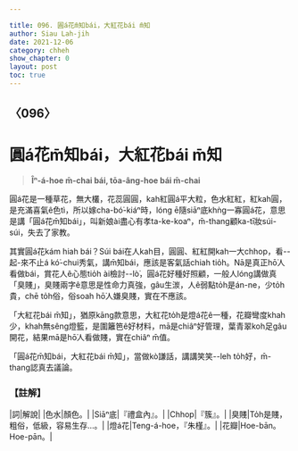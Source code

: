 ```yaml
---

title: 096. 圓á花m̄知bái，大紅花bái m̄知
author: Siau Lah-jih
date: 2021-12-06
category: chheh
show_chapter: 0
layout: post
toc: true
---
```

  
## 〈096〉
# 圓á花m̄知bái，大紅花bái m̄知
>**Îⁿ-á-hoe m̄-chai bái, tōa-âng-hoe bái m̄-chai**

圓á花是一種草花，無大欉，花蕊圓圓，kah紅圓á平大粒，色水紅紅，紅kah圓，是充滿喜氣ê色tì，所以嫁cha-bó͘-kiáⁿ時，lóng ē隨siāⁿ底khǹg一寡圓á花，意思是講「圓á花m̄知bái」，叫新娘ài盡心有孝ta-ke-koaⁿ，m̄-thang顧ka-tī妝súi-súi，失去了家教。

其實圓á花kám hiah bái？Súi bái在人kah目，圓圓、紅紅開kah一大chhop，看--起-來不止á kó͘-chui秀氣，講m̄知bái，應該是客氣話chiah tio̍h。Nā是真正hō͘人看做bái，賞花人ê心態tio̍h ài檢討--lò͘，圓á花好種好照顧，一般人lóng講做真「臭賤」，臭賤兩字ê意思是性命力真強，gâu生湠，人ê弱點to̍h是án-ne，少to̍h貴，chē to̍h俗，俗soah hō͘人嫌臭賤，實在不應該。

「大紅花bái m̄知」，猶原kāng款意思，大紅花to̍h是燈á花ê一種，花瓣彎度khah少，khah無sêng燈籃，是圍籬笆ê好材料，mā是chiâⁿ好管理，葉青翠koh足gâu開花，結果mā是hō͘人看做賤，實在chiâⁿ m̄值。

「圓á花m̄知bái，大紅花bái m̄知」，當做kò͘謙話，講講笑笑--leh to̍h好，m̄-thang認真去議論。


### 【註解】

|詞|解說|
|色水|顏色。|
|Siāⁿ底|『禮盒內』。|
|Chhop|『簇』。|
|臭賤|To̍h是賤，粗俗，低級，容易生存…。|
|燈á花|Teng-á-hoe，『朱槿』。|
|花瓣|Hoe-bān。Hoe-pān。|

